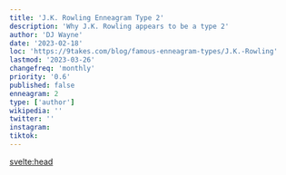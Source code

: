 ```yaml
---
title: 'J.K. Rowling Enneagram Type 2'
description: 'Why J.K. Rowling appears to be a type 2'
author: 'DJ Wayne'
date: '2023-02-18'
loc: 'https://9takes.com/blog/famous-enneagram-types/J.K.-Rowling'
lastmod: '2023-03-26'
changefreq: 'monthly'
priority: '0.6'
published: false
enneagram: 2
type: ['author']
wikipedia: ''
twitter: ''
instagram:
tiktok:
---
```


<svelte:head>

  <meta property="og:image" content="https://9takes.com/types/2s/J.K.-Rowling.webp" />
  <link rel="canonical" href="https://9takes.com/blog/famous-enneagram-types/J.K.-Rowling">
</svelte:head>
<script>
	import  PopCard  from "../../../lib/components/atoms/PopCard.svelte";
</script>
<div
	style="display: flex;
    justify-content: center;
    margin: 1rem 0;
	"
>
	<PopCard
		image={`/types/2s/${'J.K.-Rowling'}.webp`}
		showIcon={false}
		text="J.K. Rowling"
		subtext=""
	/>
</div>

<p class="firstLetter"></p>
